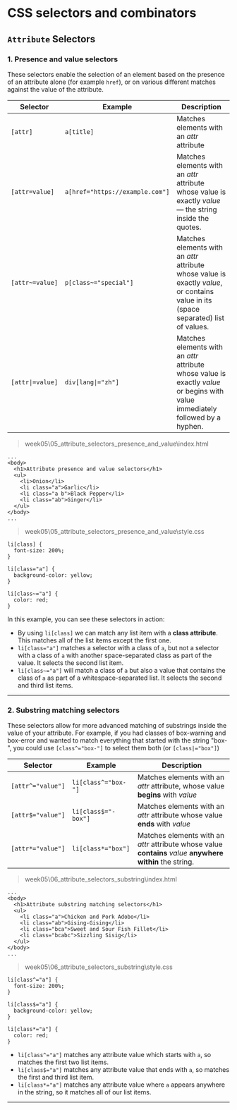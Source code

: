 # CSS selectors and combinators

## `Attribute` Selectors

### 1. Presence and value selectors

These selectors enable the selection of an element based on the presence of an attribute alone (for example `href`), or on various different matches against the value of the attribute.

| Selector | Example | Description |
| --- | --- | --- |
| `[attr]` | `a[title]` | Matches elements with an _attr_ attribute |
| `[attr=value]` | `a[href="https://example.com"]` | Matches elements with an _attr_ attribute whose value is exactly _value_ — the string inside the quotes. |
| `[attr~=value]` | `p[class~="special"]` | Matches elements with an _attr_ attribute whose value is exactly _value_, or contains value in its (space separated) list of values. | 
| `[attr\|=value]` | `div[lang\|="zh"]` | Matches elements with an _attr_ attribute whose value is exactly _value_ or begins with value immediately followed by a hyphen. |

> week05\05_attribute_selectors_presence_and_value\index.html

```
...
<body>
  <h1>Attribute presence and value selectors</h1>
  <ul>
    <li>Onion</li>
    <li class="a">Garlic</li>
    <li class="a b">Black Pepper</li>
    <li class="ab">Ginger</li>
  </ul>
</body>
...
```

> week05\05_attribute_selectors_presence_and_value\style.css

```
li[class] {
  font-size: 200%;
}

li[class="a"] {
  background-color: yellow;
}

li[class~="a"] {
  color: red;
}
```

In this example, you can see these selectors in action:
- By using `li[class]` we can match any list item with a **class attribute**. This matches all of the list items except the first one.
- `li[class="a"]` matches a selector with a class of `a`, but not a selector with a class of `a` with another space-separated class as part of the value. It selects the second list item.
- `li[class~="a"]` will match a class of `a` but also a value that contains the class of `a` as part of a whitespace-separated list. It selects the second and third list items.

---

### 2. Substring matching selectors

These selectors allow for more advanced matching of substrings inside the value of your attribute. For example, if you had classes of box-warning and box-error and wanted to match everything that started with the string "box-", you could use `[class^="box-"]` to select them both (or `[class|="box"]`)

| Selector | Example | Description |
| --- | --- | --- |
| `[attr^="value"]` | `li[class^="box-"]` | Matches elements with an _attr_ attribute, whose value **begins** with _value_ |
| `[attr$="value"]` | `li[class$="-box"]` | Matches elements with an _attr_ attribute whose value **ends** with _value_ |
| `[attr*="value"]` | `li[class*="box"]` | Matches elements with an _attr_ attribute whose value **contains** _value_ **anywhere within** the string.

> week05\06_attribute_selectors_substring\index.html

```
...
<body>
  <h1>Attribute substring matching selectors</h1>
  <ul>
    <li class="a">Chicken and Pork Adobo</li>
    <li class="ab">Gising-Gising</li>
    <li class="bca">Sweet and Sour Fish Fillet</li>
    <li class="bcabc">Sizzling Sisig</li>
  </ul>
</body>
...
```

> week05\06_attribute_selectors_substring\style.css

```
li[class^="a"] {
  font-size: 200%;
}

li[class$="a"] {
  background-color: yellow;
}

li[class*="a"] {
  color: red;
}
```

- `li[class^="a"]` matches any attribute value which starts with `a`, so matches the first two list items.
- `li[class$="a"]` matches any attribute value that ends with `a`, so matches the first and third list item.
- `li[class*="a"]` matches any attribute value where `a` appears anywhere in the string, so it matches all of our list items.

---
